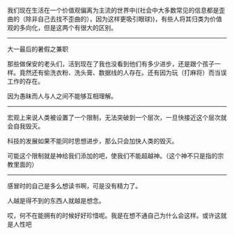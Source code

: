 我们现在生活在一个价值观偏离为主流的世界中((社会中大多数常见的信息都是歪曲的（除非自己去找不歪曲的），因为这样更吸引眼球))，有些人将其归类为价值观的多向化，但是这两个有很大的区别。
___
大一最后的暑假之兼职

那些做保安的老头们，活到现在了我也没看到他们有多少进步，还是跟个孩子一样。竟然还有偷洗衣粉、洗头膏、数据线的人存在。还有因为玩（打麻将）而当误工作的存在。

因为愚昧而人与人之间不能够互相理解。
___
宏观上来说人类被设置了一个限制，无法突破到一个层次，一旦快接近这个层次就会自我毁灭。

科技的发展如果不能同时思想进步，那么只会加快人类的毁灭。

可能这个限制就是神给我们添加的吧，使我们不能超越神。（这个神不只是指的宗教里面的）
___
感冒时的自己是多么想读书啊，可是没有精力了。

人越是得不到的东西人就越是想念。

哎，何不在能拥有的时候好好珍惜呢。我是在想不通自己为什么会这样。或许这就是人性吧